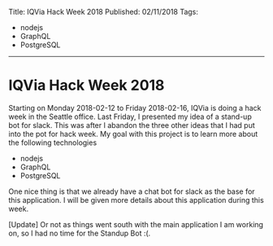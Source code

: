 Title: IQVia Hack Week 2018
Published: 02/11/2018
Tags: 
  - nodejs
  - GraphQL
  - PostgreSQL
---
# IQVia Hack Week 2018
Starting on Monday 2018-02-12 to Friday 2018-02-16, IQVia is doing a hack week in the Seattle office. Last Friday, I presented my idea of a stand-up bot for slack. This was after I abandon the three other ideas that I had put into the pot for hack week. My goal with this project is to learn more about the following technologies
* nodejs
* GraphQL
* PostgreSQL

One nice thing is that we already have a chat bot for slack as the base for this application. I will be given more details about this application during this week.

[Update]
Or not as things went south with the main application I am working on, so I had no time for the Standup Bot :(.